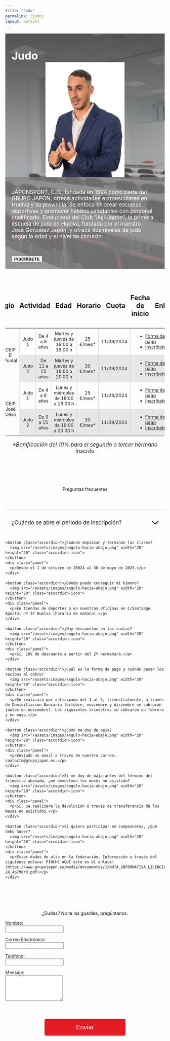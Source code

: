 ```yaml
---
title: "Judo"
permalink: /judo/
layout: default
---
```




<div class="splash-container">
  <!-- Full-width background image -->
  <img src="/assets/images/CABECERA.png" alt="Full Width Image" class="splash-image">

  <!-- Grey transparent background image -->
  <div class="grey-background"></div>

  <!-- Text title at top right -->
  <div class="top-left">Judo</div>

  <!-- Right image upfront -->
  <img src="/assets/images/profesorPablo2.png" alt="Right Image" class="right-image">

  <!-- Text content at bottom left -->
  <div class="bottom-left">
    <p>JAPONSPORT, C.D., fundada en 1994 como parte del GRUPO JAPÓN, ofrece actividades extraescolares en Huelva y su provincia. Se enfoca en crear escuelas deportivas y promover hábitos saludables con personal cualificado. Evolucionó del Club "Juji-Japón", la primera escuela de judo en Huelva, fundada por el maestro José González Japón, y ofrece dos niveles de judo según la edad y el nivel de cinturón.</p>
    <button class="plan-button2" onclick="location.href='https://app.grupojapon.es/index.php/registro'" style="font-weight: 700;">INSCRÍBETE</button>
  </div>
</div>


<style>
  .splash-container {
    position: relative;
    width: 100%;
    max-width: none;
    overflow: hidden;
    margin-bottom: 3em;
    padding: 0;
    padding-top: 3.5em;
    margin-top: 2em;
    display: grid;
    grid-template-columns: repeat(2, 1fr); /* Default: 2 columns */
    grid-template-rows: 142px 1fr; /* Default: 2 rows */
    grid-column-gap: 20px; /* Adjust spacing between columns */
    grid-row-gap: 20px; /* Adjust spacing between rows */
    align-items: end;
  }

  /* Styling for the right image */
  .right-image {
    grid-row: 1 / 3; /* Both rows */
    grid-column: 2 / 3; /* Default: second column */
    width: 370px;
    z-index: 10; /* Ensure above background image */
    margin: 0 auto;
    transform: translateX(calc(-50% + 80px));
  }

  .grey-background {
    background-color: rgba(127, 127, 127, 0.7); /* Semi-transparent grey */
    position: absolute; /* Ensures it stays within the container */
    top: 0;
    left: 0;
    width: 55%; /* Occupy the left half of the splash container */
    height: 100%; /* Full height of the splash container */
    z-index: 5; /* Below the text but above the background image */
    margin-top: 3.5em;
    transform: translateX(-80px);
  }

  .bottom-left {
    z-index: 10;
    max-width: 650px;
    text-align: left;
    margin-left: auto;
    margin-right: 1em;
    color: white;
    padding: 20px;
    align-self: start;
  }

  .top-left {
    grid-row: 1 / 2; /* First row */
    grid-column: 1 / 2; /* Now in the first column */
    font-size: 42px;
    font-weight: 700;
    color: white;
    z-index: 10; /* Ensure above background image */
    text-align: left;
    margin-right: 13em;
    margin-left: auto;
    padding-left: 20px;
  }

  /* Breakpoint for smaller screens: 1 column, 3 rows */
  @media (max-width: 967px) {
    .splash-container {
      grid-template-columns: 1fr; /* 1 column */
      grid-template-rows: repeat(3, auto); /* 3 rows */
      grid-row-gap: 0px; /* Adjust row spacing */
      margin-top: 0;
    }

    /* Adjust the right image to fit in the first column (stacked layout) */
    .right-image {
      grid-row: 2 / 3; /* Place the image in the second row */
      grid-column: 1 / 2; /* Place it in the first column */
      width: 250px; /* Make it responsive */
      transform: none;
    }

    /* Adjust the grey background to occupy the last row */
    .grey-background {
      position: static; /* Remove absolute positioning */
      grid-row: 3 / 3; /* Place it in the last row */
      grid-column: 1 / 2; /* Full width of the single column */
      width: 100%; /* Full width of the column */
      height: 100%; /* Adjust height automatically */
      transform: none; /* Remove the horizontal transform */
    }

    .bottom-left {
      z-index: 10;
      text-align: left;
      color: white;
      padding: 20px;
      align-self: start;
      grid-column: 1 / 1;
      grid-row: 3 / 3;
    }

    .top-left {
      grid-row: 1 / 2; /* First row */
      grid-column: 1 / 2; /* Now in the first column */
      font-size: 34px;
      font-weight: 700;
      color: white;
      z-index: 10; /* Ensure above background image */
      text-align: left;
      margin-right: 0;
      margin-left: 0;
      padding-left: 20px;
    }
  }

  .splash-image {
    width: 100%;
    height: 100%;
    position: absolute;
    top: 0;
    left: 0;
    object-fit: cover;
    z-index: -1;
    margin: 0;
  }

  .bottom-left p {
    font-size: 17px;
    margin-bottom: 3em;
  }
</style>




<div class="table-container">
<table>
  <thead>
    <tr>
      <th style="width: 200px;text-align: center;"><h2>Colegio</h2></th>
      <th style="width: 200px;text-align: center;"><h2>Actividad</h2></th>
      <th style="width: 200px;text-align: center;"><h2>Edad</h2></th>
      <th style="width: 200px;text-align: center;"><h2>Horario</h2></th>
      <th style="width: 200px;text-align: center;"><h2>Cuota</h2></th>
      <th style="width: 200px;text-align: center;"><h2>Fecha de inicio</h2></th>
      <th style="width: 200px;text-align: center;"><h2>Enlaces</h2></th>
    </tr>
  </thead>
  <tbody>
    <tr>
      <td style="width: 200px;text-align: center; vertical-align: middle;" rowspan="2">CEIP El Puntal</td>
      <td style="width: 200px;text-align: center;">Judo 1</td>
      <td style="width: 200px;text-align: center;">De 4 a 8 años</td>
      <td style="width: 200px;text-align: center;">Martes y jueves de 18:00 a 19:00 h</td>
      <td style="width: 200px;text-align: center;"> 25 €/mes* </td>
        <td style="width: 200px;text-align: center;">11/09/2024</td>
      <td style="width: 200px;text-align: center;">
        <ul style="list-style-type: disc; padding-left: 40px; margin: 0; text-align: left;">
          <li><a href="/assets/documents/Nota_informativa_Aula_de_Espera_Ceip_El_Puntal_2023-24.pdf">Forma de pago</a></li>
          <li><a href="https://app.grupojapon.es/index.php/registro">Inscríbete</a></li>
        </ul>
      </td>
    </tr>
    <tr>
      <td style="width: 200px;text-align: center;">Judo 2</td>
      <td style="width: 200px;text-align: center;">De 11 a 15 años</td>
      <td style="width: 200px;text-align: center;">Martes y jueves de 19:00 a 20:00 h</td>
      <td style="width: 200px;text-align: center;"> 30 €/mes* </td>
        <td style="width: 200px;text-align: center;">11/09/2024</td>
      <td style="width: 200px;text-align: center;">
        <ul style="list-style-type: disc; padding-left: 40px; margin: 0; text-align: left;">
          <li><a href="/assets/documents/Nota_informativa_Aula_de_Espera_Ceip_El_Puntal_2023-24.pdf">Forma de pago</a></li>
          <li><a href="https://app.grupojapon.es/index.php/registro">Inscríbete</a></li>
        </ul>
      </td>
    </tr>
    <tr>
      <td style="width: 200px;text-align: center; vertical-align: middle;" rowspan="2">CEIP José Oliva</td>
      <td style="width: 200px;text-align: center;">Judo 1</td>
      <td style="width: 200px;text-align: center;">De 4 a 8 años</td>
      <td style="width: 200px;text-align: center;">Lunes y miércoles de 18:00 a 19:00 h</td>
      <td style="width: 200px;text-align: center;"> 25 €/mes* </td>
        <td style="width: 200px;text-align: center;">11/09/2024</td>
      <td style="width: 200px;text-align: center;">
        <ul style="list-style-type: disc; padding-left: 40px; margin: 0; text-align: left;">
          <li><a href="/assets/documents/Nota_informativa_Aula_de_Espera_Ceip_El_Puntal_2023-24.pdf">Forma de pago</a></li>
          <li><a href="https://app.grupojapon.es/index.php/registro">Inscríbete</a></li>
        </ul>
      </td>
    </tr>
    <tr>
      <td style="width: 200px;text-align: center;">Judo 2</td>
      <td style="width: 200px;text-align: center;">De 9 a 15 años</td>
      <td style="width: 200px;text-align: center;">Lunes y miércoles de 19:00 a 20:00 h</td>
      <td style="width: 200px;text-align: center;"> 30 €/mes* </td>
        <td style="width: 200px;text-align: center;">11/09/2024</td>
      <td style="width: 200px;text-align: center;">
        <ul style="list-style-type: disc; padding-left: 40px; margin: 0; text-align: left;">
          <li><a href="/assets/documents/Nota_informativa_Aula_de_Espera_Ceip_El_Puntal_2023-24.pdf">Forma de pago</a></li>
          <li><a href="https://app.grupojapon.es/index.php/registro">Inscríbete</a></li>
        </ul>
      </td>
    </tr>
  </tbody>
</table>


</div>

<div style="font-size: 17px;text-align: center;font-style: italic;">
  <p style="margin-bottom: 6em;">*Bonificación del 10% para el segundo o tercer hermano inscrito</p>
</div>



<div style="text-align:center; margin: 2em;">
  Preguntas frecuentes
</div>

<div class="faq-container">
  <div id="faq" class="faq">
    <button class="accordion">¿Cuándo se abre el periodo de inscripción?
      <img src="/assets/images/angulo-hacia-abajo.png" width="20" height="20" class="accordion-icon">
    </button>
    <div class="panel">
      <p>A partir del 1 de septiembre de 2024.</p>
    </div>

    <button class="accordion">¿Cuándo empiezan y terminan las clases?
      <img src="/assets/images/angulo-hacia-abajo.png" width="20" height="20" class="accordion-icon">
    </button>
    <div class="panel">
      <p>Desde el 1 de octubre de 20024 al 30 de mayo de 2025.</p>
    </div>

    <button class="accordion">¿Dónde puedo conseguir mi kimono?
      <img src="/assets/images/angulo-hacia-abajo.png" width="20" height="20" class="accordion-icon">
    </button>
    <div class="panel">
      <p>En tiendas de deportes o en nuestras oficinas en C/Santiago Apóstol nº 37 Huelva (horario de mañana).</p>
    </div>

    <button class="accordion">¿Hay descuentos en las cuotas?
      <img src="/assets/images/angulo-hacia-abajo.png" width="20" height="20" class="accordion-icon">
    </button>
    <div class="panel">
      <p>Sí. 10% de descuento a partir del 2º hermano/a.</p>
    </div>

    <button class="accordion">¿Cuál es la forma de pago y cuándo pasan los recibos al cobro?
      <img src="/assets/images/angulo-hacia-abajo.png" width="20" height="20" class="accordion-icon">
    </button>
    <div class="panel">
      <p>Se realizará por anticipado del 1 al 5, trimestralmente, a través de Domiciliación Bancaria (octubre, noviembre y diciembre se cobrarán juntos en noviembre). Los siguientes trimestres se cobraran en febrero y en mayo.</p>
    </div>

    <button class="accordion">¿Cómo me doy de baja?
      <img src="/assets/images/angulo-hacia-abajo.png" width="20" height="20" class="accordion-icon">
    </button>
    <div class="panel">
      <p>Enviado un email a través de nuestro correo: contacto@grupojapon.es.</p>
    </div>

    <button class="accordion">Si me doy de baja antes del término del trimestre abonado, ¿me devuelven los meses no asistido?
      <img src="/assets/images/angulo-hacia-abajo.png" width="20" height="20" class="accordion-icon">
    </button>
    <div class="panel">
      <p>Sí. Se realizara la devolución a través de transferencia de los meses no asistidos.</p>
    </div>

    <button class="accordion">Si quiero participar en Campeonatos, ¿Qué debo hacer?
      <img src="/assets/images/angulo-hacia-abajo.png" width="20" height="20" class="accordion-icon">
    </button>
    <div class="panel">
      <p>Estar dados de alta en la federación. Información a través del siguiente enlace: PINCHE AQUÍ este es el enlace: (https://www.grupojapon.es/media/documentos/1/NOTA_INFORMATIVA_LICENCIA_Y_C_GRADO_JUDO_23-24_Ap7M8rR.pdf)</p>
    </div>
  </div>
</div>


<div style="text-align:center; margin-top:7em">
  ¿Dudas? No te las guardes, pregúntanos.
</div>

<form name="contact" action="/_pages/success.html" method="POST" data-netlify="true" class="contact-form">
  <input type="hidden" name="subject" id="subject" value="Mensaje de (nombre)" />
  
  <p>
    <label for="name">Nombre:</label><br />
    <input type="text" id="name" name="name" required />
  </p>
  
  <p>
    <label for="email">Correo Electrónico:</label><br />
    <input type="email" id="email" name="email" required />
  </p>
  
  <p>
    <label for="phone">Teléfono:</label><br />
    <input type="tel" id="phone" name="phone" required />
  </p>
  
  <p>
    <label for="message">Mensaje:</label><br />
    <textarea id="message" name="message" rows="5" required></textarea>
  </p>
  
  <p style="text-align: center;">
    <button type="submit" class="submit-button">Enviar</button>
  </p>
</form>

<script>
  document.querySelector('form').addEventListener('submit', function(event) {
    var name = document.getElementById('name').value;
    var phone = document.getElementById('phone').value;
    var subjectField = document.getElementById('subject');
    subjectField.value = `Mensaje de ${name} - Teléfono: ${phone}`;
  });
</script>


<style>
.plans-container {
  display: flex;
  justify-content: center;
  flex-wrap: wrap;
}

.plan {
  width: 400px;
  padding: 20px;
  border: 1px solid #ccc;
  border-radius: 8px;
  background: white;
  text-align: center;
  margin: 60px 12px;
  text-decoration: none;
  color: inherit;
  transition: background-color 0.3s ease, box-shadow 0.3s ease;
}

.plan:hover {
  background-color: #f0f0f0;
  box-shadow: 0 4px 8px rgba(0, 0, 0, 0.2);
  text-decoration: none;
}

.plan h2, .plan p {
  color: inherit;
}

.contact-form {
  max-width: 600px;
  margin: 0 auto;
  text-align: left;
}

.faq-container {
  width: 100%;
  max-width: 41rem;
  margin: 4em auto;
  text-align: left;
}

.accordion {
  background-color: transparent !important;
  outline: 0 !important;
  width: 100%;
  padding: 20px;
  text-align: left;
  border: none;
  cursor: pointer;
  line-height: 40px;
  background-color: transparent;
  color: black; /* Ensure it's the same color as the rest of the text */
  outline: none;
  display: flex;
  justify-content: space-between;
  align-items: center;
  border-top: 1px solid #ccc;
  font-family: inherit; /* Inherit the same font as the rest of the text */
  font-size: 17px; /* Set the same size as the answer text */
  font-weight: normal; /* Ensure consistent font weight */
}

.accordion-icon {
  transition: transform 0.3s ease;
}

.accordion-icon.rotated {
  transform: rotate(180deg);
}

.panel {
  padding: 0 18px;
  height: 0;
  overflow: hidden;
  transition: height 0.3s ease;
}

.panel.open {
  height: auto;
}

.plan-button:hover {
  background-color: #9b1b20;
}

.submit-button {
  background-color: #e31c24;
  color: white;
  border: none;
  padding: 15px 100px;
  margin: 40px;
  text-align: center;
  font-size: 20px;
  border-radius: 5px;
  cursor: pointer;
}

.submit-button:hover {
  background-color: #9b1b20;
}
</style>

<script>
  var accordions = document.querySelectorAll(".accordion");

  accordions.forEach(function(accordion) {
    accordion.addEventListener("click", function() {
      this.classList.toggle("active");
      var icon = this.querySelector(".accordion-icon");
      icon.classList.toggle("rotated");

      var panel = this.nextElementSibling;
      if (panel.style.height) {
        panel.style.height = null;
      } else {
        panel.style.height = panel.scrollHeight + "px";
      }
    });
  });
</script>








<style>
  .table-container {
    margin-top: 30px; /* Ajusta el margen superior según sea necesario */
  }

  .table-container table {
    border-collapse: collapse;
    border: none; /* elimina los bordes de la tabla */
    display: flex;
    flex-direction: column;
    align-items: center;
  }

  .table-container td {
    padding: 8px;
    border: 1px solid #ccc;
    text-align: left;
  }

  .table-container th {
    padding: 8px;
    background-color: transparent !important; /* Fondo transparente */
    border: none; /* Sin bordes */
  }

  .table-container thead th {
    background-color: transparent !important; /* Fondo transparente */
  }

  .table-container tbody tr:nth-child(even) {
    background-color: #e7e7e7; /* Cambia el color de fondo para las filas pares */
  }

  /* Elimina los bordes de las celdas exteriores */
  .table-container th:first-child,
  .table-container td:first-child {
    border-left: none;
  }

  .table-container th:last-child,
  .table-container td:last-child {
    border-right: none;
  }

  /* Elimina la última línea horizontal */
  .table-container tr:last-child th,
  .table-container tr:last-child td {
    border-bottom: none;
  }

  /* Elimina la primera línea horizontal */
  .table-container tr:first-child th,
  .table-container tr:first-child td {
    border-top: none;
  }

  /* Elimina la segunda línea horizontal */
  .table-container tr:nth-child(2) th,
  .table-container tr:nth-child(2) td {
    border-top: none;
  }
</style>
